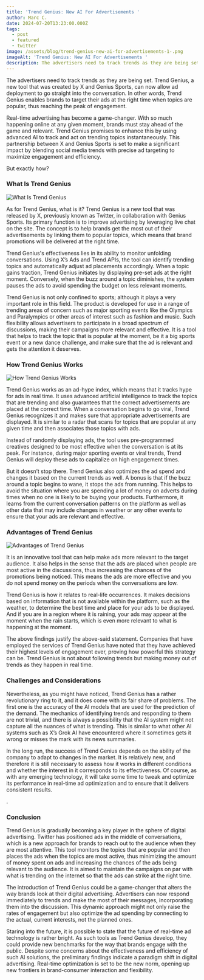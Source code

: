 ```yaml
---
title: 'Trend Genius: New AI For Advertisements '
author: Marc C.
date: 2024-07-20T13:23:00.000Z
tags:
  - post
  - featured
  - twitter
image: /assets/blog/trend-genius-new-ai-for-advertisements-1-.png
imageAlt: 'Trend Genius: New AI For Advertisements '
description: The advertisers need to track trends as they are being set
---
```

The advertisers need to track trends as they are being set. Trend Genius, a new tool that was created by X and Genius Sports, can now allow ad deployment to go straight into the conversation. In other words, Trend Genius enables brands to target their ads at the right time when topics are popular, thus reaching the peak of engagement.



Real-time advertising has become a game-changer. With so much happening online at any given moment, brands must stay ahead of the game and relevant. Trend Genius promises to enhance this by using advanced AI to track and act on trending topics instantaneously. This partnership between X and Genius Sports is set to make a significant impact by blending social media trends with precise ad targeting to maximize engagement and efficiency.

But exactly how? 



### What Is Trend Genius

![What Is Trend Genius](/assets/blog/overview-of-trend-genius.png)

As for Trend Genius, what is it? Trend Genius is a new tool that was released by X, previously known as Twitter, in collaboration with Genius Sports. Its primary function is to improve advertising by leveraging live chat on the site. The concept is to help brands get the most out of their advertisements by linking them to popular topics, which means that brand promotions will be delivered at the right time.



Trend Genius's effectiveness lies in its ability to monitor unfolding conversations. Using X’s Ads and Trend APIs, the tool can identify trending topics and automatically adjust ad placements accordingly. When a topic gains traction, Trend Genius initiates by displaying pre-set ads at the right moment. Conversely, when the buzz around a topic diminishes, the system pauses the ads to avoid spending the budget on less relevant moments.



Trend Genius is not only confined to sports; although it plays a very important role in this field. The product is developed for use in a range of trending areas of concern such as major sporting events like the Olympics and Paralympics or other areas of interest such as fashion and music. Such flexibility allows advertisers to participate in a broad spectrum of discussions, making their campaigns more relevant and effective. It is a tool that helps to track the topic that is popular at the moment, be it a big sports event or a new dance challenge, and make sure that the ad is relevant and gets the attention it deserves.





### How Trend Genius Works

![How Trend Genius Works](/assets/blog/how-trend-genius-works.png)

Trend Genius works as an ad-hype index, which means that it tracks hype for ads in real time. It uses advanced artificial intelligence to track the topics that are trending and also guarantees that the correct advertisements are placed at the correct time. When a conversation begins to go viral, Trend Genius recognizes it and makes sure that appropriate advertisements are displayed. It is similar to a radar that scans for topics that are popular at any given time and then associates those topics with ads.



Instead of randomly displaying ads, the tool uses pre-programmed creatives designed to be most effective when the conversation is at its peak. For instance, during major sporting events or viral trends, Trend Genius will deploy these ads to capitalize on high engagement times.



But it doesn’t stop there. Trend Genius also optimizes the ad spend and changes it based on the current trends as well. A bonus is that if the buzz around a topic begins to wane, it stops the ads from running. This helps to avoid the situation where you are spending a lot of money on adverts during times when no one is likely to be buying your products. Furthermore, it learns from the current conversation patterns on the platform as well as other data that may include changes in weather or any other events to ensure that your ads are relevant and effective.





### Advantages of Trend Genius

![Advantages of Trend Genius](/assets/blog/advantages-of-trend-genius.png)

It is an innovative tool that can help make ads more relevant to the target audience. It also helps in the sense that the ads are placed when people are most active in the discussions, thus increasing the chances of the promotions being noticed. This means the ads are more effective and you do not spend money on the periods when the conversations are low.



Trend Genius is how it relates to real-life occurrences. It makes decisions based on information that is not available within the platform, such as the weather, to determine the best time and place for your ads to be displayed. And if you are in a region where it is raining, your ads may appear at the moment when the rain starts, which is even more relevant to what is happening at the moment.



The above findings justify the above-said statement. Companies that have employed the services of Trend Genius have noted that they have achieved their highest levels of engagement ever, proving how powerful this strategy can be. Trend Genius is not about following trends but making money out of trends as they happen in real time.





### Challenges and Considerations

Nevertheless, as you might have noticed, Trend Genius has a rather revolutionary ring to it, and it does come with its fair share of problems. The first one is the accuracy of the AI models that are used for the prediction of the demand. The mechanics of identifying trends and responding to them are not trivial, and there is always a possibility that the AI system might not capture all the nuances of what is trending. This is similar to what other AI systems such as X’s Grok AI have encountered where it sometimes gets it wrong or misses the mark with its news summaries.



In the long run, the success of Trend Genius depends on the ability of the company to adapt to changes in the market. It is relatively new, and therefore it is still necessary to assess how it works in different conditions and whether the interest in it corresponds to its effectiveness. Of course, as with any emerging technology, it will take some time to tweak and optimize its performance in real-time ad optimization and to ensure that it delivers consistent results.

.



### Conclusion

Trend Genius is gradually becoming a key player in the sphere of digital advertising. Twitter has positioned ads in the middle of conversations, which is a new approach for brands to reach out to the audience when they are most attentive. This tool monitors the topics that are popular and then places the ads when the topics are most active, thus minimizing the amount of money spent on ads and increasing the chances of the ads being relevant to the audience. It is aimed to maintain the campaigns on par with what is trending on the internet so that the ads can strike at the right time.



The introduction of Trend Genius could be a game-changer that alters the way brands look at their digital advertising. Advertisers can now respond immediately to trends and make the most of their messages, incorporating them into the discussion. This dynamic approach might not only raise the rates of engagement but also optimize the ad spending by connecting to the actual, current interests, not the planned ones.



Staring into the future, it is possible to state that the future of real-time ad technology is rather bright. As such tools as Trend Genius develop, they could provide new benchmarks for the way that brands engage with the public. Despite some concerns about the effectiveness and efficiency of such AI solutions, the preliminary findings indicate a paradigm shift in digital advertising. Real-time optimization is set to be the new norm, opening up new frontiers in brand-consumer interaction and flexibility.
